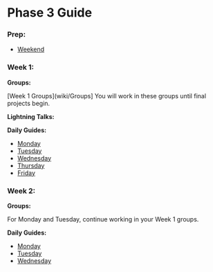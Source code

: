 # Phase 3 Guide

### Prep:
- [Weekend](phase-3-prep/weekend-prep.md)

### Week 1:

**Groups:**

[Week 1 Groups](wiki/Groups] You will work in these groups until final projects begin.


**Lightning Talks:**


**Daily Guides:**

- [Monday](week-1/monday.md)
- [Tuesday](week-1/tuesday.md)
- [Wednesday](week-1/wednesday.md)
- [Thursday](week-1/thursday.md)
- [Friday](week-1/friday.md)

### Week 2:

**Groups:**

For Monday and Tuesday, continue working in your Week 1 groups.

**Daily Guides:**

- [Monday](week-2/monday.md)
- [Tuesday](week-2/tuesday.md)
- [Wednesday](week-2/wednesday.md)
